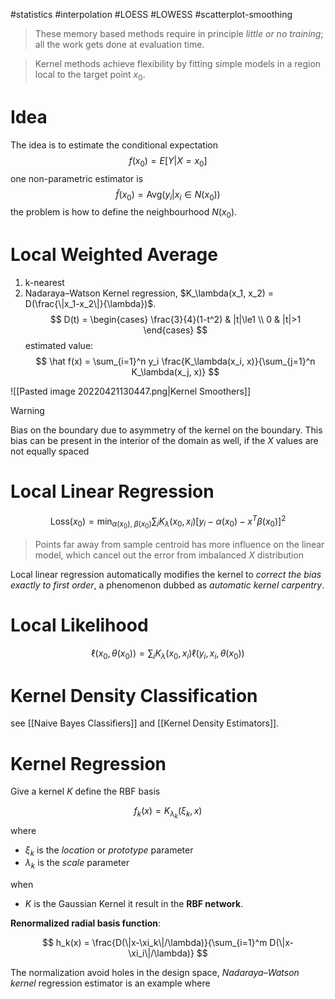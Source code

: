 #statistics #interpolation #LOESS #LOWESS #scatterplot-smoothing

> These memory based methods require in principle _little or no training_; all the work gets done at evaluation time.

> Kernel methods achieve flexibility by fitting simple models in a region local to the target point $x_0$. 


# Idea

The idea is to estimate the conditional expectation
$$
f(x_0) = E[Y|X=x_0]
$$
one non-parametric estimator is 
$$
\hat f(x_0) = \text{Avg}(y_i | x_i\in N(x_0))
$$
the problem is how to define the neighbourhood $N(x_0)$.


# Local Weighted Average

1. k-nearest
2. Nadaraya–Watson Kernel regression, $K_\lambda(x_1, x_2) = D(\frac{\|x_1-x_2\|}{\lambda})$.
$$
D(t) = \begin{cases}
  \frac{3}{4}(1-t^2) & |t|\le1  \\
  0  & |t|>1
\end{cases}
$$
  estimated value:
$$
\hat f(x) = \sum_{i=1}^n y_i \frac{K_\lambda(x_i, x)}{\sum_{j=1}^n K_\lambda(x_j, x)}
$$


![[Pasted image 20220421130447.png|Kernel Smoothers]]

>[!WARNING]
> Bias on the boundary due to asymmetry of the kernel on the boundary.
> This bias can be present in the interior of the domain as well, if the $X$ values are not equally spaced


# Local Linear Regression

$$
\text{Loss}(x_0) = \min_{\alpha(x_0),\;\beta(x_0)} \sum_i K_\lambda(x_0,x_i) \big[y_i-\alpha(x_0) - x^T\beta(x_0)\big]^2
$$

> Points far away from sample centroid has more influence on the linear model, which cancel out the error from imbalanced $X$ distribution 

Local linear regression automatically modifies the kernel to _correct the bias exactly to first order_, a phenomenon dubbed as _automatic kernel carpentry_.


# Local Likelihood

$$
\ell(x_0, \theta(x_0)) = \sum_i K_\lambda(x_0,x_i)\ell(y_i,x_i, \theta(x_0))
$$


# Kernel Density Classification

see [[Naive Bayes Classifiers]] and [[Kernel Density Estimators]].


# Kernel Regression

Give a kernel $K$ define the RBF basis

$$
f_k(x) = K_{\lambda_k}\big(\xi_k,x\big)
$$
where
- $\xi_k$ is the _location_ or _prototype_ parameter
- $\lambda_k$ is the _scale_ parameter

when 
- $K$ is the Gaussian Kernel it result in the **RBF network**.

**Renormalized radial basis function**:

$$
h_k(x) = \frac{D(\|x-\xi_k\|/\lambda)}{\sum_{i=1}^m D(\|x-\xi_i\|/\lambda)}
$$

The normalization avoid holes in the design space, _Nadaraya–Watson kernel_ regression estimator is an example where





